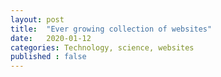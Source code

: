```yaml
---
layout: post
title:  "Ever growing collection of websites"
date:   2020-01-12
categories: Technology, science, websites
published : false
---
```

